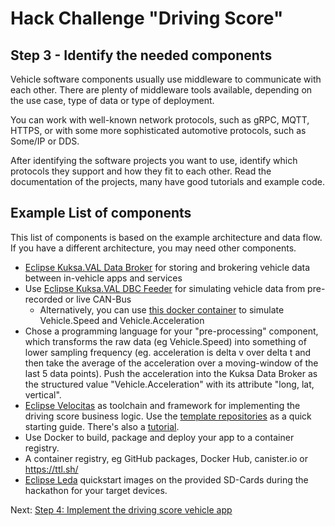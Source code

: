 # Hack Challenge "Driving Score"
## Step 3 - Identify the needed components

Vehicle software components usually use middleware to communicate with each other. There are plenty of middleware tools available, depending on the use case, type of data or type of deployment.

You can work with well-known network protocols, such as gRPC, MQTT, HTTPS, or with some more sophisticated automotive protocols, such as Some/IP or DDS.

After identifying the software projects you want to use, identify which protocols they support and how they fit to each other. Read the documentation of the projects, many have good tutorials and example code.

## Example List of components

This list of components is based on the example architecture and data flow. If you have a different architecture, you may need other components.

- [Eclipse Kuksa.VAL Data Broker](https://github.com/eclipse/kuksa.val/tree/master/kuksa_databroker) for storing and brokering vehicle data between in-vehicle apps and services
- Use [Eclipse Kuksa.VAL DBC Feeder](https://github.com/eclipse/kuksa.val.feeders/tree/main/dbc2val) for simulating vehicle data from pre-recorded or live CAN-Bus
  - Alternatively, you can use [this docker container](https://github.com/mikehaller/kuksa.val.services-carsim/pkgs/container/carsim) to simulate Vehicle.Speed and Vehicle.Acceleration
- Chose a programming language for your "pre-processing" component, which transforms the raw data (eg Vehicle.Speed) into something of lower sampling frequency (eg. acceleration is delta v over delta t and then take the average of the acceleration over a moving-window of the last 5 data points). Push the acceleration into the Kuksa Data Broker as the structured value "Vehicle.Acceleration" with its attribute "long, lat, vertical".
- [Eclipse Velocitas](https://github.com/eclipse-velocitas) as toolchain and framework for implementing the driving score business logic. Use the [template repositories](https://github.com/orgs/eclipse-velocitas/repositories?q=template&type=all&language=&sort=) as a quick starting guide. There's also a [tutorial](https://websites.eclipseprojects.io/velocitas/docs/tutorials/).
- Use Docker to build, package and deploy your app to a container registry.
- A container registry, eg GitHub packages, Docker Hub, canister.io or https://ttl.sh/
- [Eclipse Leda](https://github.com/eclipse-leda/leda-distro) quickstart images on the provided SD-Cards during the hackathon for your target devices.

Next: [Step 4: Implement the driving score vehicle app](./step-4-driving-score-app.md)
